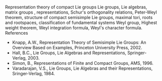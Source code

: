 ---
---
Representation theory of compact Lie groups
Lie groups, Lie algebras, matrix groups , representations, Schur's
orthogonality relations, Peter-Weyl theorem, structure of compact semisimple
Lie groups, maximal tori, roots and rootspaces, classification of fundamental
systems Weyl group, Highest weight theorem, Weyl integration formula, Weyl's
character formula.
 
References

* Knapp, A.W., Representation Theory of Semisimple Lie Groups: An Overview
  Based on Examples, Princeton University Press, 2002.
* Hall, B.C., Lie Groups, Lie Algebras and Representations, Springer-Verlag,
  2003.
* Simon, B., Representations of Finite and Compact Groups, AMS, 1996.
* Varadarajan, V.S., Lie Groups, Lie Algebras and their Representations,
  Sringer-Verlag, 1984.

